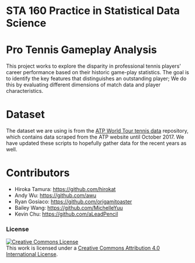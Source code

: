 <div id="contents"></div>

# STA 160 Practice in Statistical Data Science 

# Pro Tennis Gameplay Analysis

This project works to explore the disparity in professional tennis players' career performance based on their historic game-play statistics. The goal is to identify the key features that distinguishes an outstanding player; We do this by evaluating different dimensions of match data and player characteristics.

# Dataset

The dataset we are using is from the <a href="https://github.com/serve-and-volley/atp-world-tour-tennis-data" target="_blank">ATP World Tour tennis data</a> repository, which contains data scraped from the ATP website until October 2017. We have updated these scripts to hopefully gather data for the recent years as well.

# Contributors
* Hiroka Tamura: https://github.com/hirokat
* Andy Wu: https://github.com/awu
* Ryan Gosiaco: https://github.com/origamitoaster
* Bailey Wang: https://github.com/MichelleYuu
* Kevin Chu: https://github.com/aLeadPencil

### License
<a rel="license" href="http://creativecommons.org/licenses/by/4.0/"><img alt="Creative Commons License" style="border-width:0" src="https://i.creativecommons.org/l/by/4.0/88x31.png" /></a><br />This work is licensed under a <a rel="license" href="http://creativecommons.org/licenses/by/4.0/">Creative Commons Attribution 4.0 International License</a>.
